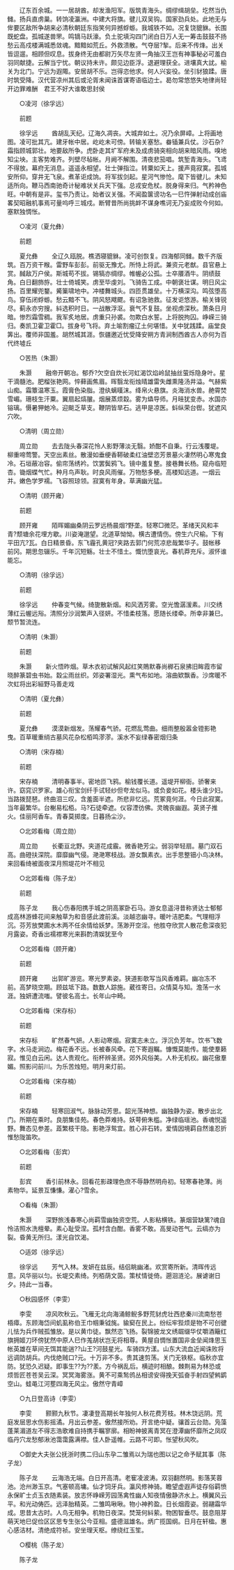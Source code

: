 <!-- { "loadSidebar": true } -->
　　辽东百余城。一一居胡酋。却发渔阳军。版筑青海头。绸缪缉胡垒。圪然当仇雠。扬兵直虏巢。转饷凌瀛洲。中建大将旗。徤儿双吴钩。国家劲兵处。此地无与侔要区敌所争胡来必清秋朝廷东指笑何异撼蜉蝣。我城铁不如。况复饶貔貅。长围既蛇盘。孤城遂兽罘。鸣镝马跃濠。负土驼填沟四门闭白日万人无一筹击鼓鼓不扬愁云高戍楼满城悉敛魂。黯黯如荒丘。外救溃散。气夺层?揫。后来不传烽。出关皆逗遛。相顾但叹息。拔身终无由都尉万矢尽左贤一角抽汉王岂有神事秘必可羞白羽同献捷。云解当宁忧。朝议持未许。颇见边臣浮。退避理获全。进壤真大訧。榆关为北门。宁远为遐陬。安居胡不乐。岂得恣他求。何人兴妄役。坐引豺狼蹂。唐时筑受降。汉代营凉州其后或沦胥未闻诛首谋寄语临边士。曷勿常悠悠失地律尚轻开边罪难酬　君王不好大谁敢思封侯 

　　○凌河（徐孚远） 

　　前题 

　　徐孚远 
　　酋胡乱天纪。辽海久凋丧。大城弃如土。况乃余屏嶂。上将画地图。凌可批其亢。建牙帐中居。屹屹未可傍。转输关塞愁。畚锸兼兵仗。沙石杂?霜指顾城郭壮。地要敌所争。虎卧走其圹军府未及成虏骑突相向胡来暗风雨。嗅地知尘坱。主客势难齐。列壁尽毡帐。月阙不解围。清夜悲笳唱。筑堑青海头。飞鸢不得放。幕府无消息。遥遥永相望。壮士弹指泣。转粟如天上。援声竟寂寞。孤城安所仰。穿井无飞泉。煮革讵成饷。将军拔剑起。星河气惨怆。麾下皆徤儿。未知适所向。鞭马西南驰奇计秘难状关兵天下强。总戎安危杖。脱身得来归。气矜神色旺。中朝有是非。玺书乃责让。始者议关强。不闻盈箧谤功名一巳忤弹射动成创庙畧契昭融机事焉可量呜呼三城戍。断臂昔所尚挑衅不谋身噍诃无乃妄成败今何如。塞默独惆怅。 

　　○凌河（夏允彝） 

　　前题 

　　夏允彝 
　　全辽久瓯脱。樵洒寝貔貅。凌可创恢复。四海郁同雠。数千齐版筑。百万资干糇。雷野车彭彭。前驱无豫尤。所恃上将武。兼资元老猷。县官悬上赏。馘敌万户侯。斯城苟不拔。锡犒亦绸缪。帷幄必公孤。士卒餍酒牛。阴绩鼓角。白日翻斾斿。壮士倚城笑。虏至毕虔刘。飞骑告工成。中朝褒壮谋。明日风尘扬。百里耀兜鍪。觱篥啸地中。冲楼舞城头。四匝贯雄垒。十万横深沟。鸣弦堕高鸟。穿伍闭蜉蝣。愁云黯不飞。阴风怒飕飂。有诏急驰救。征发讵悠游。榆关锋锐尽。蓟永亦穷搜。紏选积时日。一战散浮沤。衰气不复鼓。坐视虏深秋。萧条日月暗。惨烈霜雪稠。我军炙地居。虏重只孙裘。勿欺白水誓。上将脱拘囚。峥嵘三骑归。奏凯卫霍卫霍□。拔身号飞将。弃土喻割瘤辽土何堪惜。关中犹践蹂。庙堂良筭出。覆师非国羞。胡然城其涯。恢疆邀近忧受降安朔方青涧制西酋古人亦何为百代终墟丘 

　　○苦热（朱灏） 

　　朱灏 
　　融帝开朝冶。郁乔?欠空自炊长河虹渴饮焰岭鼠抽丝萤烁隐身叶。星干滴髓池。肥榴张艳网。悴藓画焦眉。晖翳龙衔烛晴雄雷失雌熏隆汤井溢。气赫紫山痴。霜簟温寒玉。霞膏色染脂。澄纨螭暵沫。绛帛火悬旗。炎海消水兽。赩霄焚雪嵋。珊枝生汗粟。翼扇起熇翍。烟展蒸烦縠。雾为爞导师。月晆犹变赤。水国亦镕璃。慑暑狎虵冷。迎颷乏草支。鞭阴皆旱石。逃甲是凉医。蚪纵荣台辔。犹遮风穴吹。 

　　○清明（周立勋） 

　　周立勋 
　　去去陇头春深花怜人影野薄淡无翳。娇酣不自秉。行云浅覆堤。柳重啼莺警。天空出素丝。散漫如垂绠香鞯破柔红油壁恣芳景墓火凄然明心寒鬼食冷。石垣蔽冶容。偷帘荡绣衿。饮罢鬓鸦飞。镜中羞复整。接巷舞长杨。窥舟临短杏。锄烟蝶气忙。种月鸟声耿。时良风雨催。万物愁多梗。高楼知远道。一烟云并。嫩色学罗襦。飞容照琼领。寂寞有年身。草满幽光猛。 

　　○清明（顾开雍） 

　　前题 

　　顾开雍 
　　陌晖媚幽桑阴云罗远杨晨烟?野垄。轻寒□微茫。革绪天风和丰青?颓塘余花埋方歇。川姿淹邈望。北道草怮怮。横古遭情伤。傍生六尺榆。下有平田亢?瓦。白日精景昏。东飞霾孔黄冠?夹路去郭门何荒凉悲哉繁华子。鼓帐移前冈。期思忽辍乐。千年沉短觞。壮士不惜土。慨忼堕哀光。春机莽充斥。淑怀谁能忘。 

　　○清明（徐孚远） 

　　前题 

　　徐孚远 
　　仲春变气候。绮旎散新烟。和风洒芳雾。空光憺潺湲素。川交绣薄红云幄远谸。清照分沙润繁声入径妍。不惜柔枝落。愿随长缕牵。所幸非兼巳。颓节暂流连。 

　　○清明（朱灏） 

　　前题 

　　朱灏 
　　新火悟昨烟。草木衣初试解风起红笑鵙默春尚稺石泉拂旧眸霞市留晓醉篆碧虫书始。縠尘雨丝织。郊姿署湿光。熏气布如地。溶曲欵飘香。沙席暖不次虹将出彩絙野马善走戏 

　　○清明（夏允彝） 

　　前题 

　　夏允彝 
　　漠漠新烟发。荡耀春气骄。花燃乱莺曲。细雨整殷嚣金镫影艳曳。百草暖重绡古墓风花杂松栢鸣漻漻。溪水不妄绿春密烟归条 

　　○清明（宋存楠） 

　　前题 

　　宋存楠 
　　清明春事半。密地匝飞鸦。榆钱覆长道。遥堤开柳衙。骄奢来许。窈窕识罗家。雄心衔宝剑纤手试轻纱但夸龙似马。或负妾如花。楼头谁少妇。当路拨琵琶。终曲泪三叹。含羞面半遮。所悲非忆远。荒冢竟何涯。今日此寂寞。当年最繁华。台榭易松栢。马?石徒牵遮。仪容湮彷佛。灵魄丧幽遐。英贤子推火。佳丽阿香车。青春莫掷度。日暮扬尘沙。 

　　○北郊看梅（周立勋） 

　　周立勋 
　　长衢亘北野。夹道花成霰。微香艳芳尘。弱羽举轻扇。墓门双石高。曲磴扶深院。靡靡幽气侵。滟滟寒枝战。游女飘素衣。出手思整钿小鸟决林。来回看绮被面夜深月照堤花叶不相见 

　　○北郊看梅（陈子龙） 

　　前题 

　　陈子龙 
　　我心伤春阳携手城之阴高冢卧石马。游女息遥浔昔称贤达士郁郁成高林游蜂花间来触草为和音感此渡前溪。淡越恣幽寻。暖叶洁肥柔。气理相浮沉。芬芳放樊圃水木两不任余情给妖梦。荡渺开空淫。他胜夺欣赏人散花愈深夜犯月露姿。奇香出襦襟寒光来斟酌清娱犹至今 

　　○北郊看梅（顾开雍） 

　　前题 

　　顾开雍 
　　出郭旷游览。寒光罗素姿。狭道影欹写当风香难羁。幽冶冻不前。高梦晓空期。顾兹坻下路。数数人踪施。葳徃寄日。众情莫与知。澹荡一水涯。独妍遭流嗤。譬彼名高士。长年山中畸。 

　　○北郊看梅（宋存标） 

　　前题 

　　宋存标 
　　旷然春气妍。人影动寒烟。寂寞志未立。浮沉负芳年。饮书飞数字。水马走涧边。梅花香不远。长被春风牵。花下寄遐瞩。慷慨莫能传。能使羣籁寂。惟见白云闲。达人贵观化。衔杯辨圣贤。郊外风俗美。人朴无机权。幽花傲羣媚。照影问前川。为乐苦烛短。明月来灯前。 

　　○北郊看梅（宋存楠） 

　　前题 

　　宋存楠 
　　轻寒回淑气。脉脉动芳思。韶光荡神想。幽独静为姿。散步出北门。所期在乘时。良朋集佳苑。春色莽难持。妖萼俯朱槛。净绿临瑶池。香魂悦遥野。舞态见参差。蕋繁枝干隐。影艳浮鸳宜。胜心非石转。爱情因境羁自然谁忍折惟愁陇笛吹。 

　　○北郊看梅（彭宾） 

　　前题 

　　彭宾 
　　香引前林永。回看花影疎理色庶不辱静然明舟初。轻寒春艳薄。尚素物华。延景互慊慊。濯心?雪余。 

　　○看梅（朱灏） 

　　朱灏 
　　深野旅浅春寒心尚羁雪幽独资空荒。人影粘横铁。篆烟营缺篱?魂自怜洁照水洗檀晕。素心耻受涅。孤村含白酣。香雾不敢。高旻动苍气。云缟亦为裂。昏黄无所归。漾光自饮渴。 

　　○适郊（徐孚远） 

　　徐孚远 
　　芳气入林。发妍在兹辰。结侣眺幽渚。欢赏寄所新。清晖传远意。风华丽以匀。长堤交素绮。列栢荫文茵。策杖情徙倚。遡洄涟沦。展谑谢日夕。持此一当春。 

　　○秋园感怀（李雯） 

　　李雯 
　　凉风吹秋云。飞雁无北向海涌鲸鲵多野荒豺虎壮西悲秦川流南愁苍梧瘴。东顾海岱间虮虱称伯王巾帼秉钺旄。貐窫在民上。纷纭牢狴烦是物不可创徤儿怯为兵作贼孤雏放。是以黄巾徒。飘然恣飞扬。裂锦披龙文绣镼缀华仗嚼酒簸红旗拥姬刀环傍犹然中原人巳作羗胡状岂无将相尊。黄屋自惆怅置国非金垒闻烽思玉帐英雄在草间无饵其能遄??山王?河鼓星光。车骑四方漾。山东大流血近闻诛败将远调防胡兵。内伐绝贼口?元。十万非不多。贵其速剪荡。关门无铁枢。临秋亦宜防。犹恐久迟疑。即事生??为??羕。方今祸乱后。横迹时相酿。棘荆易为林恐或烦哲匠苍苍吴云深。冥冥海雾涨。黄不可乘鹙鸧丛相谤安得挽天弧奋手射四望鸺鹠空山。蛙黾江河塟四海无风尘。傲然守青嶂 

　　○九日登高诗（李雯） 

　　李雯 
　　颢颢九秋节。凄凄登高期长年独何人秋花费芳枝。林木饶远阴。荒庭发层思水伤影摇潏。月出云参差。傲然接所劝。开言绝中疑。骧首云台勋。凫藻蓬莱湄道左不得志浩歌难自持携手瞩寥廓。相盼神披离青冥在澄潭幽怀靡所之凤叹临丹穴龙愁郁湫池霭霭露满襟。佳人卧遥帷。云路不可即。怅望秋风吹。 

　　○御史大夫张公抚浙时携二归山东孕二雏焉以为瑞也图以记之命予赋其事（陈子龙） 

　　陈子龙 
　　云海浩无端。白日开高清。老寉凌波涛。双羽翻然明。影落芙蓉池。沧州渺玉京。气塞顿高墉。仙才饲牙兵。瀛风修神骑。瞻望虚遐声徒存俗羁愤永保旷士贞玉衣随素装。放志怀峥嵘芳园荡禽性幽人知夜情傲静济水上。横翼风云平。和光动俦匹。远泽胎精英。二雏鸣啾啾。物小神矜盈。日长烟霞姿。弱翮霜华成。思昔太古时。人鸟无相争。机物日夜深。焚笼何紏萦。物困智垂尽。鼓息阻芽萌天地巳促俭区区思专生张公今亚相。盛德滋雄名。炳广揽国纲。日月在轩楹。惠心感洁材。清绝成符祯。安坐理天枢。缭绕红玉笙。 

　　○樱桃（陈子龙） 

　　陈子龙 
